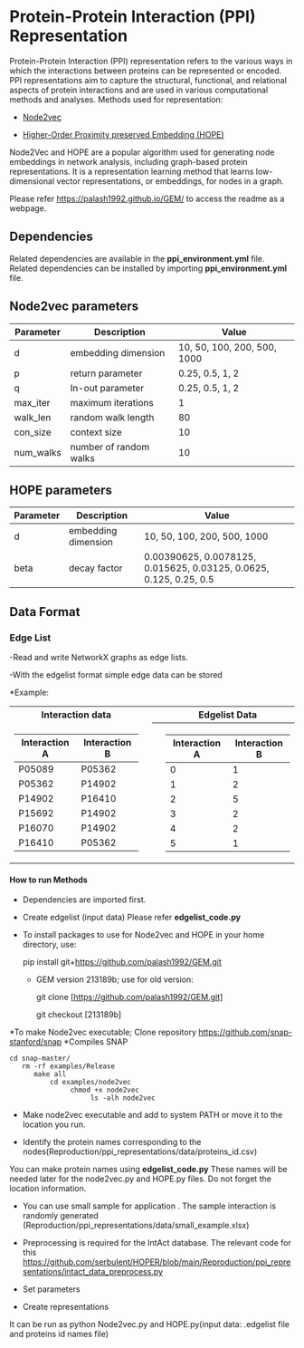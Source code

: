 # Protein-Protein Interaction (PPI) Representation

Protein-Protein Interaction (PPI) representation refers to the various ways in which the interactions between proteins can be represented or encoded. PPI representations aim to capture the structural, functional, and relational aspects of protein interactions and are used in various computational methods and analyses.
Methods used for representation:

* [Node2vec](https://www.kdd.org/kdd2016/papers/files/rfp0218-groverA.pdf)

* [Higher-Order Proximity preserved Embedding (HOPE)](https://www.kdd.org/kdd2016/papers/files/rfp0184-ouA.pdf)

Node2Vec and HOPE are a popular algorithm used for generating node embeddings in network analysis, including graph-based protein representations. It is a representation learning method that learns low-dimensional vector representations, or embeddings, for nodes in a graph.

Please refer https://palash1992.github.io/GEM/ to access the readme as a webpage.

## Dependencies

Related dependencies are available in the **ppi_environment.yml** file. Related dependencies can be installed by importing **ppi_environment.yml** file.

## Node2vec parameters
| Parameter  |Description|  Value |
| ------------| ------------| ------------|
|       d     |  embedding dimension   | 10, 50, 100, 200, 500, 1000  |
|       p     |        return parameter    |  0.25, 0.5, 1, 2 |
|       q     |       In-out parameter    |   0.25, 0.5, 1, 2  |
|   max_iter  |        maximum iterations    | 1  |
|   walk_len  |        random walk length    |  80 |
|   con_size  |        context size    |  10 |
|   num_walks |         number of random walks    |10 |




## HOPE parameters

| Parameter  |Description |  Value   | 
| ------------| ------------|------------|
|       d     |  embedding dimension   |10, 50, 100, 200, 500, 1000 |
|      beta     |  decay factor  | 0.00390625, 0.0078125, 0.015625, 0.03125, 0.0625, 0.125, 0.25, 0.5 |



## Data Format
### Edge List
-Read and write NetworkX graphs as edge lists.

-With the edgelist format simple edge data can be stored

*Example:
 
 <table>
<tr><th> Interaction data </th><th></th><th></th><th> Edgelist Data </th></tr>
<tr><td>
 
|Interaction A|Interaction B|                
| ------------| ------------|
|  P05089     |   P05362    |
|  P05362	    |   P14902    |
|  P14902     |   P16410    |
|  P15692     |   P14902    |
|  P16070     |   P14902    |
|  P16410     |   P05362    |

</td><td></th><th></th><th>
 
|Interaction A|Interaction B|
| ------------| ------------|
|  0    |   1    |
|  1    |   2    |
|  2    |   5    |
|  3    |   2    |
|  4    |   2    |
|  5    |   1    |

</td></tr> </table>


#### How to run Methods

* Dependencies are imported first.

* Create edgelist (input data)  Please refer  **edgelist_code.py**

* To install packages to use for Node2vec and HOPE in your home directory, use:

  pip install git+https://github.com/palash1992/GEM.git

  * GEM version 213189b; use for old version:
  
    git clone [https://github.com/palash1992/GEM.git]
    
    git checkout  [213189b]

*To make Node2vec executable; Clone repository   https://github.com/snap-stanford/snap
*Compiles SNAP

    cd snap-master/
       rm -rf examples/Release
          make all
              cd examples/node2vec
                   chmod +x node2vec
                        ls -alh node2vec

* Make node2vec executable and add to system PATH or move it to the location you run.

* Identify the protein names corresponding to the nodes(Reproduction/ppi_representations/data/proteins_id.csv)

You can make protein names using **edgelist_code.py** These names will be needed later for the node2vec.py and HOPE.py files. Do not forget the location information.

  
* You can use small sample for application . The sample interaction is randomly generated (Reproduction/ppi_representations/data/small_example.xlsx) 

* Preprocessing is required for the IntAct database. The relevant code for 
 this  https://github.com/serbulent/HOPER/blob/main/Reproduction/ppi_representations/intact_data_preprocess.py 
 
* Set parameters

* Create representations


It can be run  as python Node2vec.py and HOPE.py(input data: .edgelist file and proteins id names file)




